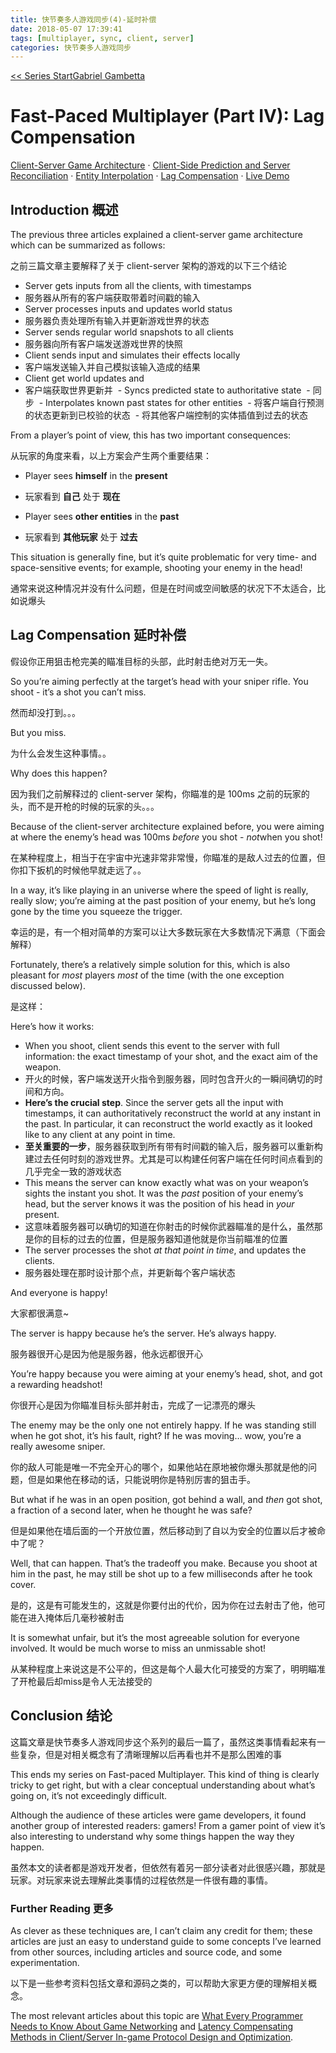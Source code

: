 ```yaml
---
title: 快节奏多人游戏同步(4)-延时补偿
date: 2018-05-07 17:39:41
tags: [multiplayer, sync, client, server]
categories: 快节奏多人游戏同步
---
```


[<< Series Start](http://www.gabrielgambetta.com/client-server-game-architecture.html)[Gabriel Gambetta](http://www.gabrielgambetta.com/index.html)

# Fast-Paced Multiplayer (Part IV): Lag Compensation

[Client-Server Game Architecture](http://www.gabrielgambetta.com/client-server-game-architecture.html) · [Client-Side Prediction and Server Reconciliation](http://www.gabrielgambetta.com/client-side-prediction-server-reconciliation.html) · [Entity Interpolation](http://www.gabrielgambetta.com/entity-interpolation.html) · [Lag Compensation](http://www.gabrielgambetta.com/lag-compensation.html) · [Live Demo](http://www.gabrielgambetta.com/client-side-prediction-live-demo.html)

## Introduction 概述

The previous three articles explained a client-server game architecture which can be summarized as follows:

之前三篇文章主要解释了关于 client-server 架构的游戏的以下三个结论

- Server gets inputs from all the clients, with timestamps
- 服务器从所有的客户端获取带着时间戳的输入
- Server processes inputs and updates world status
- 服务器负责处理所有输入并更新游戏世界的状态
- Server sends regular world snapshots to all clients
- 服务器向所有客户端发送游戏世界的快照
- Client sends input and simulates their effects locally
- 客户端发送输入并自己模拟该输入造成的结果
- Client get world updates and
- 客户端获取世界更新并
  - Syncs predicted state to authoritative state
  - 同步
  - Interpolates known past states for other entities
  - 将客户端自行预测的状态更新到已校验的状态
  - 将其他客户端控制的实体插值到过去的状态

From a player’s point of view, this has two important consequences:

从玩家的角度来看，以上方案会产生两个重要结果：

- Player sees **himself** in the **present** 
- 玩家看到 **自己** 处于 **现在**

- Player sees **other entities** in the **past** 
- 玩家看到 **其他玩家** 处于 **过去**

This situation is generally fine, but it’s quite problematic for very time- and space-sensitive events; for example, shooting your enemy in the head!

通常来说这种情况并没有什么问题，但是在时间或空间敏感的状况下不太适合，比如说爆头

## Lag Compensation 延时补偿

假设你正用狙击枪完美的瞄准目标的头部，此时射击绝对万无一失。

So you’re aiming perfectly at the target’s head with your sniper rifle. You shoot - it’s a shot you can’t miss.

然而却没打到。。。

But you miss.

为什么会发生这种事情。。

Why does this happen?

因为我们之前解释过的 client-server 架构，你瞄准的是 100ms 之前的玩家的头，而不是开枪的时候的玩家的头。。。

Because of the client-server architecture explained before, you were aiming at where the enemy’s head was 100ms *before* you shot - *not*when you shot!

在某种程度上，相当于在宇宙中光速非常非常慢，你瞄准的是敌人过去的位置，但你扣下扳机的时候他早就走远了。。

In a way, it’s like playing in an universe where the speed of light is really, really slow; you’re aiming at the past position of your enemy, but he’s long gone by the time you squeeze the trigger.

幸运的是，有一个相对简单的方案可以让大多数玩家在大多数情况下满意（下面会解释）

Fortunately, there’s a relatively simple solution for this, which is also pleasant for *most* players *most* of the time (with the one exception discussed below).

是这样：

Here’s how it works:

- When you shoot, client sends this event to the server with full information: the exact timestamp of your shot, and the exact aim of the weapon.
- 开火的时候，客户端发送开火指令到服务器，同时包含开火的一瞬间确切的时间和方向。
- **Here’s the crucial step**. Since the server gets all the input with timestamps, it can authoritatively reconstruct the world at any instant in the past. In particular, it can reconstruct the world exactly as it looked like to any client at any point in time.
- **至关重要的一步**，服务器获取到所有带有时间戳的输入后，服务器可以重新构建过去任何时刻的游戏世界。尤其是可以构建任何客户端在任何时间点看到的几乎完全一致的游戏状态
- This means the server can know exactly what was on your weapon’s sights the instant you shot. It was the *past* position of your enemy’s head, but the server knows it was the position of his head in *your* present.
- 这意味着服务器可以确切的知道在你射击的时候你武器瞄准的是什么，虽然那是你的目标的过去的位置，但是服务器知道他就是你当前瞄准的位置
- The server processes the shot *at that point in time*, and updates the clients.
- 服务器处理在那时设计那个点，并更新每个客户端状态

And everyone is happy!

大家都很满意~

The server is happy because he’s the server. He’s always happy.

服务器很开心是因为他是服务器，他永远都很开心

You’re happy because you were aiming at your enemy’s head, shot, and got a rewarding headshot!

你很开心是因为你瞄准目标头部并射击，完成了一记漂亮的爆头

The enemy may be the only one not entirely happy. If he was standing still when he got shot, it’s his fault, right? If he was moving… wow, you’re a really awesome sniper.

你的敌人可能是唯一不完全开心的哪个，如果他站在原地被你爆头那就是他的问题，但是如果他在移动的话，只能说明你是特别厉害的狙击手。

But what if he was in an open position, got behind a wall, and *then* got shot, a fraction of a second later, when he thought he was safe?

但是如果他在墙后面的一个开放位置，然后移动到了自以为安全的位置以后才被命中了呢？

Well, that can happen. That’s the tradeoff you make. Because you shoot at him in the past, he may still be shot up to a few milliseconds after he took cover.

是的，这是有可能发生的，这就是你要付出的代价，因为你在过去射击了他，他可能在进入掩体后几毫秒被射击

It is somewhat unfair, but it’s the most agreeable solution for everyone involved. It would be much worse to miss an unmissable shot!

从某种程度上来说这是不公平的，但这是每个人最大化可接受的方案了，明明瞄准了开枪最后却miss是令人无法接受的

## Conclusion 结论

这篇文章是快节奏多人游戏同步这个系列的最后一篇了，虽然这类事情看起来有一些复杂，但是对相关概念有了清晰理解以后再看也并不是那么困难的事

This ends my series on Fast-paced Multiplayer. This kind of thing is clearly tricky to get right, but with a clear conceptual understanding about what’s going on, it’s not exceedingly difficult.



Although the audience of these articles were game developers, it found another group of interested readers: gamers! From a gamer point of view it’s also interesting to understand why some things happen the way they happen.

虽然本文的读者都是游戏开发者，但依然有着另一部分读者对此很感兴趣，那就是玩家。对玩家来说去理解此类事情的过程依然是一件很有趣的事情。

### Further Reading 更多

As clever as these techniques are, I can’t claim any credit for them; these articles are just an easy to understand guide to some concepts I’ve learned from other sources, including articles and source code, and some experimentation.

以下是一些参考资料包括文章和源码之类的，可以帮助大家更方便的理解相关概念。

The most relevant articles about this topic are [What Every Programmer Needs to Know About Game Networking](http://gafferongames.com/networking-for-game-programmers/what-every-programmer-needs-to-know-about-game-networking/) and [Latency Compensating Methods in Client/Server In-game Protocol Design and Optimization](https://developer.valvesoftware.com/wiki/Latency_Compensating_Methods_in_Client/Server_In-game_Protocol_Design_and_Optimization).
